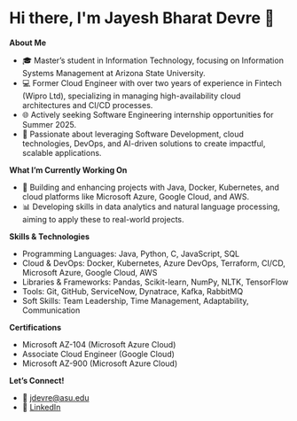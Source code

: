 # Hi there, I'm Jayesh Bharat Devre 👋

**About Me**  
- 🎓 Master’s student in Information Technology, focusing on Information Systems Management at Arizona State University.
- 💻 Former Cloud Engineer with over two years of experience in Fintech (Wipro Ltd), specializing in managing high-availability cloud architectures and CI/CD processes.
- 🌐 Actively seeking Software Engineering internship opportunities for Summer 2025.
- 🚀 Passionate about leveraging Software Development, cloud technologies, DevOps, and AI-driven solutions to create impactful, scalable applications.

**What I’m Currently Working On**  
- 💼 Building and enhancing projects with Java, Docker, Kubernetes, and cloud platforms like Microsoft Azure, Google Cloud, and AWS.
- 📊 Developing skills in data analytics and natural language processing, aiming to apply these to real-world projects.

**Skills & Technologies**  
- Programming Languages: Java, Python, C, JavaScript, SQL
- Cloud & DevOps: Docker, Kubernetes, Azure DevOps, Terraform, CI/CD, Microsoft Azure, Google Cloud, AWS
- Libraries & Frameworks: Pandas, Scikit-learn, NumPy, NLTK, TensorFlow
- Tools: Git, GitHub, ServiceNow, Dynatrace, Kafka, RabbitMQ
- Soft Skills: Team Leadership, Time Management, Adaptability, Communication

**Certifications**  
- Microsoft AZ-104 (Microsoft Azure Cloud)
- Associate Cloud Engineer (Google Cloud)
- Microsoft AZ-900 (Microsoft Azure Cloud)

**Let’s Connect!**  
- 📧 [jdevre@asu.edu](mailto:jdevre@asu.edu)
- 💼 [LinkedIn](https://www.linkedin.com/in/jayesh-devre)

